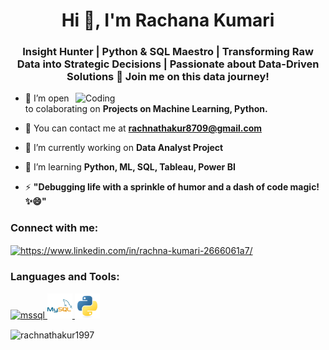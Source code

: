 <h1 align="center">Hi 👋, I'm Rachana Kumari</h1>
<h3 align="center">Insight Hunter | Python & SQL Maestro | Transforming Raw Data into Strategic Decisions | Passionate about Data-Driven Solutions 🚀 Join me on this data journey!</h3>
<img align="right" alt="Coding" width="400" src="https://media.istockphoto.com/id/1364317541/photo/data-scientists-hand-of-programmer-touching-and-analyzing-development-at-various-information.jpg?s=612x612&w=0&k=20&c=mTnPYtYYxbyOdyeBQcu8LIWwD-31SIIfXSd0IEhhpYg=">


- 🤝 I’m open to colaborating on **Projects on Machine Learning, Python.**

- 📧 You can contact me at **rachnathakur8709@gmail.com**

- 🚀 I’m currently working on **Data Analyst Project**

- 🧠 I’m learning **Python, ML, SQL, Tableau, Power BI**

- ⚡ **"Debugging life with a sprinkle of humor and a dash of code magic! ✨😄"**

<h3 align="left">Connect with me:</h3>
<p align="left">
<a href="https://linkedin.com/in/https://www.linkedin.com/in/rachna-kumari-2666061a7/" target="blank"><img align="center" src="https://raw.githubusercontent.com/rahuldkjain/github-profile-readme-generator/master/src/images/icons/Social/linked-in-alt.svg" alt="https://www.linkedin.com/in/rachna-kumari-2666061a7/" height="30" width="40" /></a>
</p>

<h3 align="left">Languages and Tools:</h3>
<p align="left"> <a href="https://www.microsoft.com/en-us/sql-server" target="_blank" rel="noreferrer"> <img src="https://www.svgrepo.com/show/303229/microsoft-sql-server-logo.svg" alt="mssql" width="40" height="40"/> </a> <a href="https://www.mysql.com/" target="_blank" rel="noreferrer"> <img src="https://raw.githubusercontent.com/devicons/devicon/master/icons/mysql/mysql-original-wordmark.svg" alt="mysql" width="40" height="40"/> </a> <a href="https://www.python.org" target="_blank" rel="noreferrer"> <img src="https://raw.githubusercontent.com/devicons/devicon/master/icons/python/python-original.svg" alt="python" width="40" height="40"/> </a> </p>

<p><img align="center" src="https://github-readme-stats.vercel.app/api/top-langs?username=rachnathakur1997&show_icons=true&locale=en&layout=compact" alt="rachnathakur1997" /></p>
